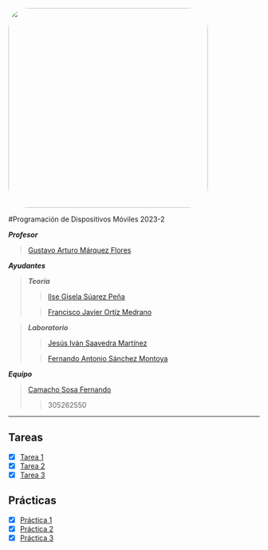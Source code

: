 [<img src="https://pagina.fciencias.unam.mx/sites/default/files/logoFC_2.png" width="400" style="float:center;border-radius:10%"/>](https://www.fciencias.unam.mx)


#Programación de Dispositivos Móviles 2023-2


***Profesor***
>  [Gustavo Arturo Márquez Flores](mailto:gmarquez@ciencias.unam.mx)

***Ayudantes***
>***Teoría***
>> [Ilse Gisela Súarez Peña](mailto:ilse_suarez@ciencias.unam.mx)
>
>> [Francisco Javier Ortíz Medrano](mailto:w.jav56@ciencias.unam.mx)

>***Laboratorio***
>> [Jesús Iván Saavedra Martínez](mailto:ivan.saavedra@ciencias.unam.mx)
>
>> [Fernando Antonio Sánchez Montoya](mailto:cafetafer@ciencias.unam.mx)


***Equipo***

>[Camacho Sosa Fernando](mailto:fcamachos@ciencias.unam.mx)
>> 305262550

---
## Tareas

- [x] [Tarea 1](./Tarea%201/HolaTodos.zip)
- [x] [Tarea 2](./Tarea2/)
- [x] [Tarea 3](./UNAMordida/)

## Prácticas
- [x] [Práctica 1](./Practica%201/P1_Cajero_CamachoSosa.md)
- [x] [Práctica 2](./Practica%202/P2_Cajero_CamachoSosa.md)
- [x] [Práctica 3](./Practica%203/P3_Futuro_CamachoSosa.md)
